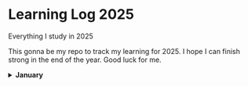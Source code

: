 # Learning Log 2025
Everything I study in 2025

This gonna be my repo to track my learning for 2025. I hope I can finish strong in the end of the year.
Good luck for me.

<details>
  <summary><b>January</b></summary>
  
## 1
N/A

## 2
I found very interesting book: https://nostarch.com/r-rest-us, thinking to learn R again.

![Cover](https://nostarch.com/sites/default/files/styles/uc_product_full/public/R_for_the_Rest_frontcover.png "Cover")

## 3
Missed a day here, not so productive.

## 4
Try to start learning Laravel?

damn it

```php
<?php

echo "Welcome to PHP\n";
```
## 5
- Viewed [A practical Introduction to GIS](https://www.youtube.com/watch?v=YSuRw6-kVuY)

- W3School
 - HTML
 - CSS
 - Javascript
 - PHP

</details>


